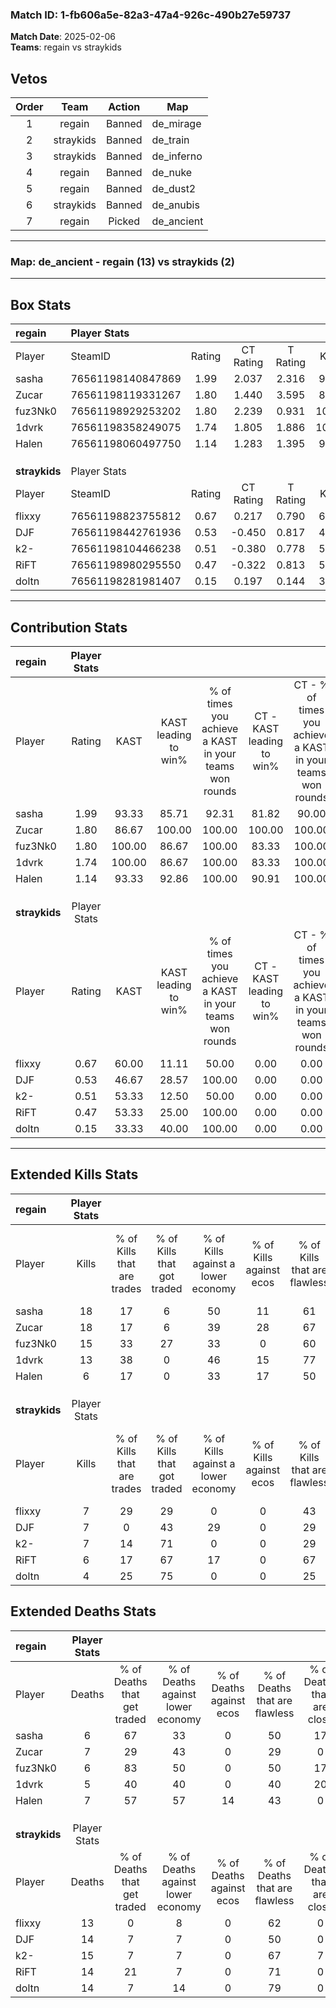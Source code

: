 ### Match ID: 1-fb606a5e-82a3-47a4-926c-490b27e59737  
**Match Date**: 2025-02-06  
**Teams**: regain vs straykids  

## Vetos  

| Order | Team | Action | Map |
| :---: | :--: | :----: | --- |
| 1 | regain | Banned | de_mirage |
| 2 | straykids | Banned | de_train |
| 3 | straykids | Banned | de_inferno |
| 4 | regain | Banned | de_nuke |
| 5 | regain | Banned | de_dust2 |
| 6 | straykids | Banned | de_anubis |
| 7 | regain | Picked | de_ancient |

---  

### **Map**: de_ancient - regain (13) vs straykids (2)  
---  

## Box Stats  

| **regain**    | Player Stats      |        |           |          |        |       |       |         |        |      |     |
| :- | :- | :-: | :-: | :-: | :-: | :-: | :-: | :-: | :-: | :-: | :-: |
| Player        | SteamID           | Rating | CT Rating | T Rating |  KAST  |  ADR  | Kills | Assists | Deaths | K/D  | HS% |
| sasha         | 76561198140847869 |  1.99  |   2.037   |  2.316   | 93.33  | 116.6 |  18   |    7    |   6    | 3.00 | 50  |
| Zucar         | 76561198119331267 |  1.80  |   1.440   |  3.595   | 86.67  | 92.8  |  18   |    3    |   7    | 2.57 | 38  |
| fuz3Nk0       | 76561198929253202 |  1.80  |   2.239   |  0.931   | 100.00 | 100.6 |  15   |    5    |   6    | 2.50 | 46  |
| 1dvrk         | 76561198358249075 |  1.74  |   1.805   |  1.886   | 100.00 | 95.3  |  13   |   11    |   5    | 2.60 | 30  |
| Halen         | 76561198060497750 |  1.14  |   1.283   |  1.395   | 93.33  | 76.5  |   6   |    9    |   7    | 0.86 | 66  |
|               |                   |        |           |          |        |       |       |         |        |      |     |
|               |                   |        |           |          |        |       |       |         |        |      |     |
|               |                   |        |           |          |        |       |       |         |        |      |     |
| **straykids** | Player Stats      |        |           |          |        |       |       |         |        |      |     |
| Player        | SteamID           | Rating | CT Rating | T Rating |  KAST  |  ADR  | Kills | Assists | Deaths | K/D  | HS% |
| flixxy        | 76561198823755812 |  0.67  |   0.217   |  0.790   | 60.00  | 64.7  |   7   |    4    |   13   | 0.54 | 57  |
| DJF           | 76561198442761936 |  0.53  |  -0.450   |  0.817   | 46.67  | 62.4  |   7   |    3    |   14   | 0.50 | 57  |
| k2-           | 76561198104466238 |  0.51  |  -0.380   |  0.778   | 53.33  | 55.1  |   7   |    2    |   15   | 0.47 | 28  |
| RiFT          | 76561198980295550 |  0.47  |  -0.322   |  0.813   | 53.33  | 51.3  |   6   |    1    |   14   | 0.43 | 50  |
| doltn         | 76561198281981407 |  0.15  |   0.197   |  0.144   | 33.33  | 34.3  |   4   |    1    |   14   | 0.29 | 50  |
---  

## Contribution Stats  

| **regain**    | Player Stats |        |                      |                                                        |                           |                                                             |                          |                                                            |
| :- | :-: | :-: | :-: | :-: | :-: | :-: | :-: | :-: |
| Player        |    Rating    |  KAST  | KAST leading to win% | % of times you achieve a KAST in your teams won rounds | CT - KAST leading to win% | CT - % of times you achieve a KAST in your teams won rounds | T - KAST leading to win% | T - % of times you achieve a KAST in your teams won rounds |
| sasha         |     1.99     | 93.33  |        85.71         |                         92.31                          |           81.82           |                            90.00                            |          100.00          |                           100.00                           |
| Zucar         |     1.80     | 86.67  |        100.00        |                         100.00                         |          100.00           |                           100.00                            |          100.00          |                           100.00                           |
| fuz3Nk0       |     1.80     | 100.00 |        86.67         |                         100.00                         |           83.33           |                           100.00                            |          100.00          |                           100.00                           |
| 1dvrk         |     1.74     | 100.00 |        86.67         |                         100.00                         |           83.33           |                           100.00                            |          100.00          |                           100.00                           |
| Halen         |     1.14     | 93.33  |        92.86         |                         100.00                         |           90.91           |                           100.00                            |          100.00          |                           100.00                           |
|               |              |        |                      |                                                        |                           |                                                             |                          |                                                            |
|               |              |        |                      |                                                        |                           |                                                             |                          |                                                            |
|               |              |        |                      |                                                        |                           |                                                             |                          |                                                            |
| **straykids** | Player Stats |        |                      |                                                        |                           |                                                             |                          |                                                            |
| Player        |    Rating    |  KAST  | KAST leading to win% | % of times you achieve a KAST in your teams won rounds | CT - KAST leading to win% | CT - % of times you achieve a KAST in your teams won rounds | T - KAST leading to win% | T - % of times you achieve a KAST in your teams won rounds |
| flixxy        |     0.67     | 60.00  |        11.11         |                         50.00                          |           0.00            |                            0.00                             |          12.50           |                           50.00                            |
| DJF           |     0.53     | 46.67  |        28.57         |                         100.00                         |           0.00            |                            0.00                             |          28.57           |                           100.00                           |
| k2-           |     0.51     | 53.33  |        12.50         |                         50.00                          |           0.00            |                            0.00                             |          12.50           |                           50.00                            |
| RiFT          |     0.47     | 53.33  |        25.00         |                         100.00                         |           0.00            |                            0.00                             |          25.00           |                           100.00                           |
| doltn         |     0.15     | 33.33  |        40.00         |                         100.00                         |           0.00            |                            0.00                             |          50.00           |                           100.00                           |
---  

## Extended Kills Stats  

| **regain**    | Player Stats |                            |                            |                                    |                         |                              |                                 |                                       |                    |           |
| :- | :-: | :-: | :-: | :-: | :-: | :-: | :-: | :-: | :-: | :-: |
| Player        |    Kills     | % of Kills that are trades | % of Kills that got traded | % of Kills against a lower economy | % of Kills against ecos | % of Kills that are flawless | % of Kills that are close duels | % of Kills that are assisted by flash | Pistol Round Kills | AWP Kills |
| sasha         |      18      |             17             |             6              |                 50                 |           11            |              61              |                0                |                  11                   |         3          |     0     |
| Zucar         |      18      |             17             |             6              |                 39                 |           28            |              67              |                0                |                  22                   |         2          |     0     |
| fuz3Nk0       |      15      |             33             |             27             |                 33                 |            0            |              60              |                7                |                   7                   |         2          |     0     |
| 1dvrk         |      13      |             38             |             0              |                 46                 |           15            |              77              |                0                |                   8                   |         2          |     7     |
| Halen         |      6       |             17             |             0              |                 33                 |           17            |              50              |                0                |                  17                   |         1          |     0     |
|               |              |                            |                            |                                    |                         |                              |                                 |                                       |                    |           |
|               |              |                            |                            |                                    |                         |                              |                                 |                                       |                    |           |
|               |              |                            |                            |                                    |                         |                              |                                 |                                       |                    |           |
| **straykids** | Player Stats |                            |                            |                                    |                         |                              |                                 |                                       |                    |           |
| Player        |    Kills     | % of Kills that are trades | % of Kills that got traded | % of Kills against a lower economy | % of Kills against ecos | % of Kills that are flawless | % of Kills that are close duels | % of Kills that are assisted by flash | Pistol Round Kills | AWP Kills |
| flixxy        |      7       |             29             |             29             |                 0                  |            0            |              43              |               14                |                   0                   |         3          |     1     |
| DJF           |      7       |             0              |             43             |                 29                 |            0            |              29              |                0                |                   0                   |         0          |     0     |
| k2-           |      7       |             14             |             71             |                 0                  |            0            |              29              |               14                |                  14                   |         1          |     0     |
| RiFT          |      6       |             17             |             67             |                 17                 |            0            |              67              |                0                |                   0                   |         0          |     0     |
| doltn         |      4       |             25             |             75             |                 0                  |            0            |              25              |               25                |                  25                   |         1          |     0     |
## Extended Deaths Stats  

| **regain**    | Player Stats |                             |                                   |                          |                               |                            |                           |               |
| :- | :-: | :-: | :-: | :-: | :-: | :-: | :-: | :-: |
| Player        |    Deaths    | % of Deaths that get traded | % of Deaths against lower economy | % of Deaths against ecos | % of Deaths that are flawless | % of Deaths that are close | % of Deaths while blinded | Deaths to AWP |
| sasha         |      6       |             67              |                33                 |            0             |              50               |             17             |            17             |       0       |
| Zucar         |      7       |             29              |                43                 |            0             |              29               |             0              |             0             |       1       |
| fuz3Nk0       |      6       |             83              |                50                 |            0             |              50               |             17             |            17             |       0       |
| 1dvrk         |      5       |             40              |                40                 |            0             |              40               |             20             |             0             |       0       |
| Halen         |      7       |             57              |                57                 |            14            |              43               |             0              |             0             |       0       |
|               |              |                             |                                   |                          |                               |                            |                           |               |
|               |              |                             |                                   |                          |                               |                            |                           |               |
|               |              |                             |                                   |                          |                               |                            |                           |               |
| **straykids** | Player Stats |                             |                                   |                          |                               |                            |                           |               |
| Player        |    Deaths    | % of Deaths that get traded | % of Deaths against lower economy | % of Deaths against ecos | % of Deaths that are flawless | % of Deaths that are close | % of Deaths while blinded | Deaths to AWP |
| flixxy        |      13      |              0              |                 8                 |            0             |              62               |             0              |             8             |       0       |
| DJF           |      14      |              7              |                 7                 |            0             |              50               |             0              |             7             |       1       |
| k2-           |      15      |              7              |                 7                 |            0             |              67               |             7              |             7             |       2       |
| RiFT          |      14      |             21              |                 7                 |            0             |              71               |             0              |            29             |       2       |
| doltn         |      14      |              7              |                14                 |            0             |              79               |             0              |            14             |       2       |
